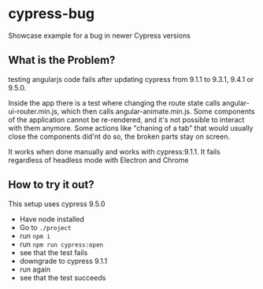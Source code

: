 # cypress-bug
Showcase example for a bug in newer Cypress versions

## What is the Problem? 
testing angularjs code fails after updating cypress from 9.1.1 to 9.3.1, 9.4.1 or 9.5.0.

Inside the app there is a test where changing the route state calls angular-ui-router.min.js, which then calls angular-animate.min.js.
Some components of the application cannot be re-rendered, and it's not possible to interact with them anymore.
Some actions like "chaning of a tab" that would usually close the components did'nt do so, the broken parts stay on screen.

It works when done manually and works with cypress:9.1.1.
It fails regardless of headless mode with Electron and Chrome

## How to try it out?
This setup uses cypress 9.5.0
* Have node installed
* Go to `./project`
* run `npm i`
* run `npm run cypress:open`
* see that the test fails
* downgrade to cypress 9.1.1
* run again
* see that the test succeeds
